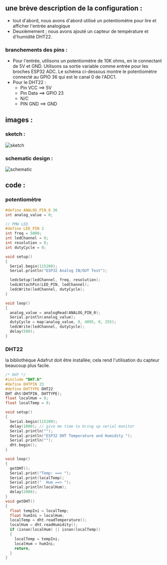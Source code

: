 ## une brève description de la configuration :
- tout d'abord, nous avons d'abord utilisé un potentiomètre pour lire et afficher l'entrée analogique
- Deuxièmement ; nous avons ajouté un capteur de température et d'humidité DHT22.

### branchements des pins :
- Pour l'entrée, utilisons un potentiomètre de 10K ohms, en le connectant de 5V et GND. Utilisons sa sortie variable comme entrée pour les broches ESP32 ADC. Le schéma ci-dessous montre le potentiomètre connecté au GPIO 36 qui est le canal 0 de l'ADC1.
- Pour le DHT22 :
   * Pin VCC ==> 5V
   * Pin Data ==> GPIO 23
   * N/C
   * PIN GND ==> GND

## images :
### sketch :
![sketch](https:\\github.com\institut-galilee\2020-captain-planet\edit\master\lab\2\report\1\sketch.png)

### schematic design :
![schematic](https:\\github.com\institut-galilee\2020-captain-planet\edit\master\lab\2\report\1\schematic.png)

## code :
### potentiomètre
```c++
#define ANALOG_PIN_0 36
int analog_value = 0;

// PMW LED
#define LED_PIN 2
int freq = 5000;
int ledChannel = 0;
int resolution = 8;
int dutyCycle = 0;

void setup()
{
  Serial.begin(115200);
  Serial.println("ESP32 Analog IN/OUT Test");

  ledcSetup(ledChannel, freq, resolution);
  ledcAttachPin(LED_PIN, ledChannel);
  ledcWrite(ledChannel, dutyCycle);
}

void loop()
{
  analog_value = analogRead(ANALOG_PIN_0);
  Serial.println(analog_value);
  dutyCycle = map(analog_value, 0, 4095, 0, 255);
  ledcWrite(ledChannel, dutyCycle);
  delay(500);
}
```
### DHT22
la bibliothèque Adafrut doit être installée; cela rend l'utilisation du capteur beaucoup plus facile.
```c++
/* DHT */
#include "DHT.h"
#define DHTPIN 23  
#define DHTTYPE DHT22 
DHT dht(DHTPIN, DHTTYPE);
float localHum = 0;
float localTemp = 0;

void setup()
{
  Serial.begin(115200);
  delay(1000); // give me time to bring up serial monitor
  Serial.println("");
  Serial.println("ESP32 DHT Temperature and Humidity ");
  Serial.println("");
  dht.begin();
}

void loop()
{
  getDHT();
  Serial.print("Temp: ==> ");
  Serial.print(localTemp);
  Serial.print("  Hum ==> ");
  Serial.println(localHum);
  delay(2000);
}
void getDHT()
{
  float tempIni = localTemp;
  float humIni = localHum;
  localTemp = dht.readTemperature();
  localHum = dht.readHumidity();
  if (isnan(localHum) || isnan(localTemp))   
  {
    localTemp = tempIni;
    localHum = humIni;
    return;
  }
}
```






